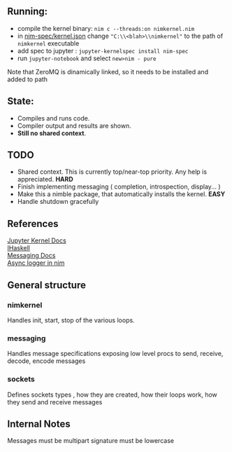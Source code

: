 Running: 
---------
- compile the kernel binary: `nim c --threads:on nimkernel.nim`
- in [nim-spec/kernel.json](https://github.com/stisa/jupyter-nim-kernel/blob/nim-based/nim-spec/kernel.json) change 
`"C:\\<blah>\\nimkernel"` to the path of `nimkernel` executable
- add spec to jupyter : `jupyter-kernelspec install nim-spec`
- run `jupyter-notebook` and select `new>nim - pure` 


Note that ZeroMQ is dinamically linked, so it needs to be installed and added to path  

State:
------
- Compiles and runs code.
- Compiler output and results are shown.  
- **Still no shared context**.

TODO
----
- Shared context. This is currently top/near-top priority. Any help is appreciated. **HARD**
- Finish implementing messaging ( completion, introspection, display... )
- Make this a nimble package, that automatically installs the kernel. **EASY**
- Handle shutdown gracefully

References
----------

[Jupyter Kernel Docs](https://jupyter-client.readthedocs.io/en/latest/kernels.html#kernels)  
[IHaskell](http://andrew.gibiansky.com/blog/ipython/ipython-kernels)  
[Messaging Docs](https://jupyter-client.readthedocs.io/en/latest/messaging.html)  
[Async logger in nim](https://hookrace.net/blog/writing-an-async-logger-in-nim/)  

General structure
-----------------

### nimkernel
Handles init, start, stop of the various loops. 

### messaging
Handles message specifications exposing low level procs to send, receive, decode, encode messages

### sockets
Defines sockets types , how they are created, how their loops work, how they send and receive messages


Internal Notes
--------------
Messages must be multipart
signature must be lowercase